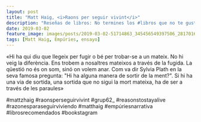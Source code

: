 ```yaml
---
layout: post
title: "Matt Haig, <i>Raons per seguir vivint</i>"
description: "Reseñas de libros: No termines los #libros que no te gustan. I els #llibres que t'agraden llegeix-los tants cops com calgui."
date: 2019-03-02
feature_image: images/posts/2019-03-02-51714863_345456549397506_2817016660508315470_n_17907591529289071.jpg
tags: [Matt Haig, Empúries, ensayo]
---
```


«Hi ha qui diu que llegeix per fugir o bé per trobar-se a un mateix. No hi veig la diferència. Ens trobem a nosaltres mateixos a través de la fugida. La qüestió no és on som, sinó on volem anar. Com va dir Sylvia Plath en la seva famosa pregunta: "Hi ha alguna manera de sortir de la ment?". Si hi ha una via de sortida, una sortida que no sigui la mort mateixa, ha de ser a través de les paraules»
<!--more-->

#mattzhaig #raonsperseguirvivint #grup62_ #reasonstostayalive #razonesparaseguirviviendo #matthaig #empúriesnarrativa #librosrecomendados #bookstagram


